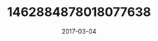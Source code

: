---
title: "1462884878018077638"
cover: "2017-03-04 17.38.08 1462884878018077638_46248401"
photo: "2017-03-04 17.38.08 1462884878018077638_46248401"
date: "2017-03-04"
type: "photo"
---